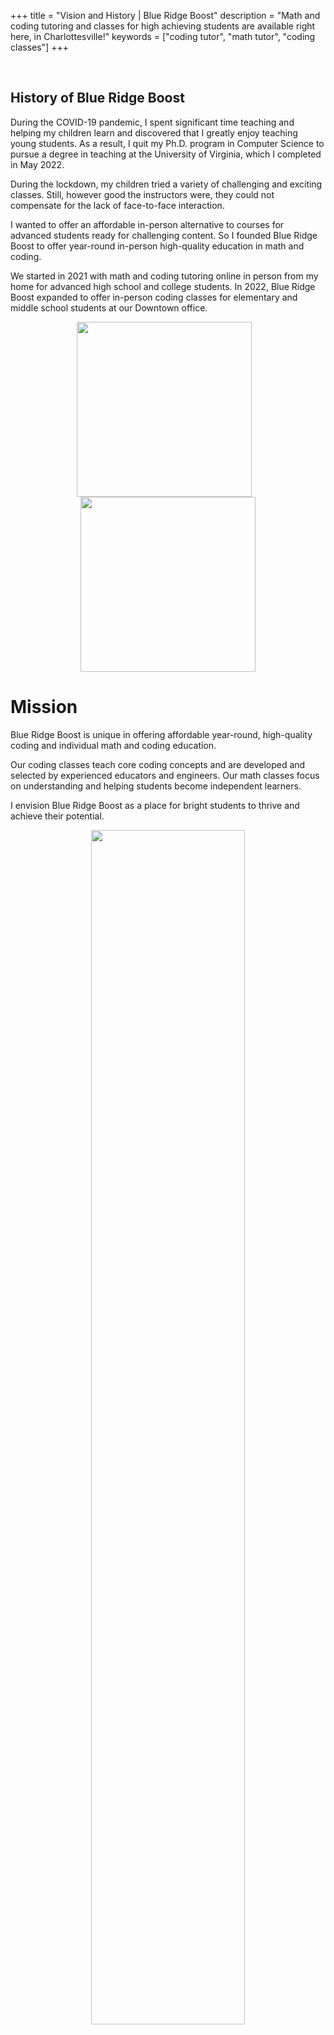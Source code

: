 +++
title = "Vision and History | Blue Ridge Boost"
description = "Math and coding tutoring and classes for high achieving students are available right here, in Charlottesville!"
keywords = ["coding tutor", "math tutor", "coding classes"]
+++

<div class="container">

<br>

## History of Blue Ridge Boost
During the COVID-19 pandemic, I spent significant time teaching and helping my children learn and discovered that I greatly enjoy teaching young students. As a result, I quit my Ph.D. program in Computer Science to pursue a degree in teaching at the University of Virginia, which I completed in May 2022. 

During the lockdown, my children tried a variety of challenging and exciting classes. Still, however good the instructors were, they could not compensate for the lack of face-to-face interaction.

I wanted to offer an affordable in-person alternative to courses for advanced students ready for challenging content. So I founded Blue Ridge Boost to offer year-round in-person high-quality education in math and coding.

We started in 2021 with math and coding tutoring
online in person from my home for advanced high school and college
students. In 2022, Blue Ridge Boost expanded to offer in-person coding
classes for elementary and middle school students at our Downtown
office.

<center><img src="/images/openingbrb.jpg" align="center" height="280px"> &nbsp;&nbsp;
<img src="/images/firstclass.jpg" align="center" height="280px">
</center>

# Mission

Blue Ridge Boost is unique in offering affordable year-round, high-quality coding and individual math and coding education.

Our coding classes teach core coding concepts and are developed and
selected by experienced educators and engineers. Our math classes
focus on understanding and helping students become independent
learners.

I envision Blue Ridge Boost as a place for bright students to thrive
and achieve their potential.

<center>
<img src="/images/fullpotential.jpg" width=70%">
</center>

<p><br></br></p>

</div>
